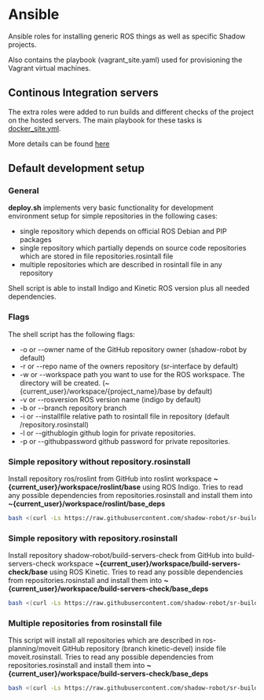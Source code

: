# Ansible

Ansible roles for installing generic ROS things as well as specific Shadow projects.

Also contains the playbook (vagrant_site.yaml) used for provisioning the Vagrant virtual machines.

## Continous Integration servers 
The extra roles were added to run builds and different checks of the project on the hosted servers.
The main playbook for these tasks is [docker_site.yml](./docker_site.yml).

More details can be found [here](roles/ci/doc/README.md)

## Default development setup

### General

**deploy.sh** implements very basic functionality for development environment setup for simple repositories in the following cases:

  * single repository which depends on official ROS Debian and PIP packages
  * single repository which partially depends on source code repositories which are stored in file repositories.rosintall file
  * multiple repositories which are described in rosintall file in any repository
  
Shell script is able to install Indigo and Kinetic ROS version plus all needed dependencies.

### Flags

The shell script has the following flags:

  * -o or --owner name of the GitHub repository owner (shadow-robot by default)
  * -r or --repo name of the owners repository (sr-interface by default)
  * -w or --workspace path you want to use for the ROS workspace. The directory will be created. (~{current_user}/workspace/{project_name}/base by default)
  * -v or --rosversion ROS version name (indigo by default)
  * -b or --branch repository branch
  * -i or --installfile relative path to rosintall file in repository (default /repository.rosinstall)
  * -l or --githublogin github login for private repositories.
  * -p or --githubpassword github password for private repositories.

### Simple repository without repository.rosinstall

Install repository ros/roslint from GitHub into roslint workspace **~{current_user}/workspace/roslint/base** using ROS Indigo.
Tries to read any possible dependencies from repositories.rosinstall and install them into **~{current_user}/workspace/roslint/base_deps**

```bash
bash <(curl -Ls https://raw.githubusercontent.com/shadow-robot/sr-build-tools/master/ansible/deploy.sh) -o ros -r roslint -v indigo
```

### Simple repository with repository.rosinstall

Install repository shadow-robot/build-servers-check from GitHub into build-servers-check workspace **~{current_user}/workspace/build-servers-check/base** using ROS Kinetic.
Tries to read any possible dependencies from repositories.rosinstall and install them into **~{current_user}/workspace/build-servers-check/base_deps**

```bash
bash <(curl -Ls https://raw.githubusercontent.com/shadow-robot/sr-build-tools/master/ansible/deploy.sh) -r "build-servers-check" -b "kinetic-devel" -v kinetic
```

### Multiple repositories from rosinstall file

This script will install all repositories which are described in ros-planning/moveit GitHub repository (branch kinetic-devel) inside file moveit.rosinstall.
Tries to read any possible dependencies from repositories.rosinstall and install them into **~{current_user}/workspace/build-servers-check/base_deps**

```bash
bash <(curl -Ls https://raw.githubusercontent.com/shadow-robot/sr-build-tools/master/ansible/deploy.sh) -o "ros-planning" -r moveit -b "kinetic-devel" -i moveit.rosinstall -v kinetic 
```
